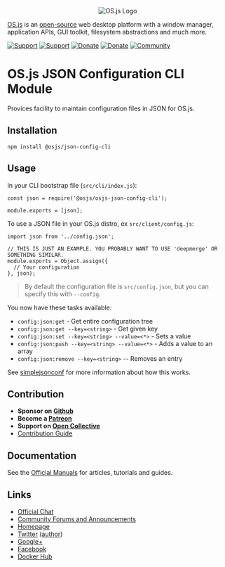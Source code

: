 <p align="center">
  <img alt="OS.js Logo" src="https://raw.githubusercontent.com/os-js/gfx/master/logo-big.png" />
</p>

[OS.js](https://www.os-js.org/) is an [open-source](https://raw.githubusercontent.com/os-js/OS.js/master/LICENSE) web desktop platform with a window manager, application APIs, GUI toolkit, filesystem abstractions and much more.

[![Support](https://img.shields.io/badge/patreon-support-orange.svg)](https://www.patreon.com/user?u=2978551&ty=h&u=2978551)
[![Support](https://img.shields.io/badge/opencollective-donate-red.svg)](https://opencollective.com/osjs)
[![Donate](https://img.shields.io/badge/liberapay-donate-yellowgreen.svg)](https://liberapay.com/os-js/)
[![Donate](https://img.shields.io/badge/paypal-donate-yellow.svg)](https://paypal.me/andersevenrud)
[![Community](https://img.shields.io/badge/join-community-green.svg)](https://community.os-js.org/)

# OS.js JSON Configuration CLI Module

Provices facility to maintain configuration files in JSON for OS.js.

## Installation

```
npm install @osjs/json-config-cli
```

## Usage

In your CLI bootstrap file (`src/cli/index.js`):

```
const json = require('@osjs/osjs-json-config-cli');

module.exports = [json];
```

To use a JSON file in your OS.js distro, ex `src/client/config.js`:

```
import json from '../config.json';

// THIS IS JUST AN EXAMPLE. YOU PROBABLY WANT TO USE 'deepmerge' OR SOMETHING SIMILAR.
module.exports = Object.assign({
  // Your configuration
}, json);

```

> By default the configuration file is `src/config.json`, but you can specify this with `--config`.

You now have these tasks available:

* `config:json:get` - Get entire configuration tree
* `config:json:get --key=<string>` - Get given key
* `config:json:set --key=<string> --value=<*>` - Sets a value
* `config:json:push --key=<string> --value=<*>` - Adds a value to an array
* `config:json:remove --key=<string>` -- Removes an entry

See [simplejsonconf](https://github.com/andersevenrud/simplejsonconf) for more information about how this works.

## Contribution

* **Sponsor on [Github](https://github.com/sponsors/andersevenrud)**
* **Become a [Patreon](https://www.patreon.com/user?u=2978551&ty=h&u=2978551)**
* **Support on [Open Collective](https://opencollective.com/osjs)**
* [Contribution Guide](https://github.com/os-js/OS.js/blob/master/CONTRIBUTING.md)

## Documentation

See the [Official Manuals](https://manual.os-js.org/v3/) for articles, tutorials and guides.

## Links

* [Official Chat](https://gitter.im/os-js/OS.js)
* [Community Forums and Announcements](https://community.os-js.org/)
* [Homepage](https://os-js.org/)
* [Twitter](https://twitter.com/osjsorg) ([author](https://twitter.com/andersevenrud))
* [Google+](https://plus.google.com/b/113399210633478618934/113399210633478618934)
* [Facebook](https://www.facebook.com/os.js.org)
* [Docker Hub](https://hub.docker.com/u/osjs/)
